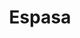 ---
title: "Espasa"
url: /ciudad-autonoma-de-buenos-aires/espasa/
shop: reparación de automóviles
---